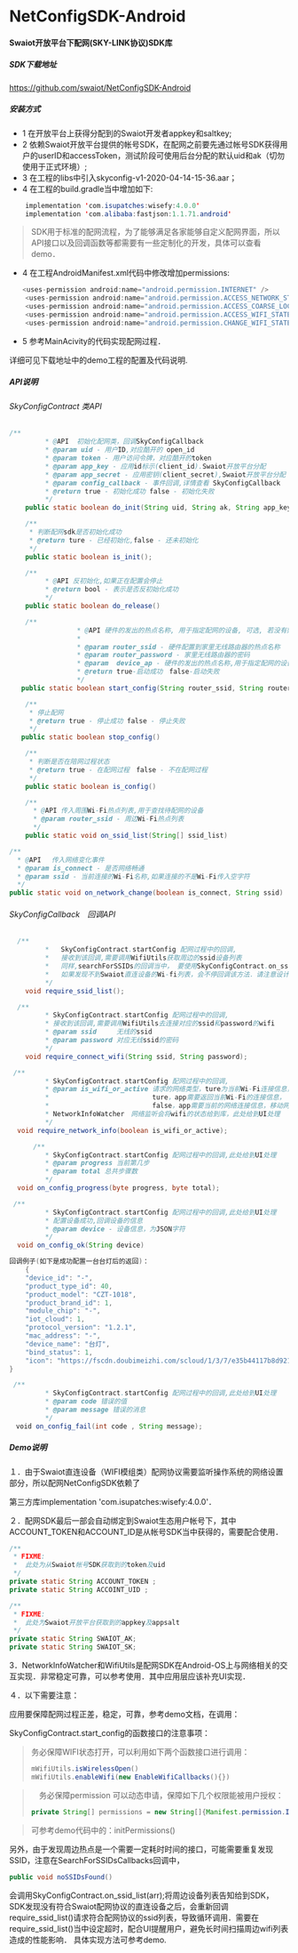 # NetConfigSDK-Android

#### Swaiot开放平台下配网(SKY-LINK协议)SDK库

##### SDK下载地址

https://github.com/swaiot/NetConfigSDK-Android

##### 安装方式

- 1 在开放平台上获得分配到的Swaiot开发者appkey和saltkey;
- 2 依赖Swaiot开放平台提供的帐号SDK，在配网之前要先通过帐号SDK获得用户的userID和accessToken，测试阶段可使用后台分配的默认uid和ak（切勿使用于正式环境）;
- 3 在工程的libs中引入skyconfig-v1-2020-04-14-15-36.aar；
- 4 在工程的build.gradle当中增加如下:

~~~ java
    implementation 'com.isupatches:wisefy:4.0.0'
    implementation 'com.alibaba:fastjson:1.1.71.android'
~~~

> SDK用于标准的配网流程，为了能够满足各家能够自定义配网界面，所以API接口以及回调函数等都需要有一些定制化的开发，具体可以查看demo．

- 4 在工程AndroidManifest.xml代码中修改增加permissions:

~~~ java
　　<uses-permission android:name="android.permission.INTERNET" />
    <uses-permission android:name="android.permission.ACCESS_NETWORK_STATE" />
    <uses-permission android:name="android.permission.ACCESS_COARSE_LOCATION" />
    <uses-permission android:name="android.permission.ACCESS_WIFI_STATE" />
    <uses-permission android:name="android.permission.CHANGE_WIFI_STATE" />
~~~

- 5 参考MainAcivity的代码实现配网过程．

详细可见下载地址中的demo工程的配置及代码说明.

##### API说明

###### SkyConfigContract 类API

~~~ java
/**
         * @API  初始化配网类，回调SkyConfigCallback
         * @param uid - 用户ID,对应酷开的 open_id
         * @param token - 用户访问令牌，对应酷开的token
         * @param app_key - 应用id标示(client_id).Swaiot开放平台分配
         * @param app_secret - 应用密钥(client_secret),Swaiot开放平台分配
         * @param config_callback - 事件回调,详情查看 SkyConfigCallback
         * @return true - 初始化成功 false - 初始化失败
         */
    public static boolean do_init(String uid, String ak, String app_key, String app_secret, SkyConfigCallback config_callback);
~~~

~~~ java
	/**
     * 判断配网sdk是否初始化成功
     * @return ture - 已经初始化,false - 还未初始化
     */
    public static boolean is_init();
~~~

~~~ java
	/**
         * @API 反初始化,如果正在配置会停止
         * @return bool - 表示是否反初始化成功
         */
	public static boolean do_release()
~~~

~~~ java
	/**
                 * @API 硬件的发出的热点名称, 用于指定配网的设备, 可选, 若没有则自动配置符合条件的设备
                 *
                 * @param router_ssid - 硬件配置到家里无线路由器的热点名称
                 * @param router_password - 家里无线路由器的密码
                 * @param  device_ap - 硬件的发出的热点名称,用于指定配网的设备,可选,若没有则自动配置符合条件的设备(wifi列表的第一个)
                 * @return true-启动成功　false-启动失败
                 */
   public static boolean start_config(String router_ssid, String router_password, String device_ap)
~~~

~~~ java
	/**
     * 停止配网
     * @return true - 停止成功 false - 停止失败
     */
   public static boolean stop_config() 
~~~

~~~ java
	/**
     * 判断是否在陪网过程状态
     * @return true - 在配网过程　false - 不在配网过程
     */
    public static boolean is_config() 
~~~

~~~ java
	/**
      * @API 传入周围Wi-Fi热点列表,用于查找待配网的设备
      * @param router_ssid - 周边Wi-Fi热点列表
      */
    public static void on_ssid_list(String[] ssid_list) 
~~~

~~~ java
/**
  * @API 　传入网络变化事件
  * @param is_connect - 是否网络畅通
  * @param ssid - 当前连接的Wi-Fi名称,如果连接的不是Wi-Fi传入空字符
  */
public static void on_network_change(boolean is_connect, String ssid) 
~~~


###### SkyConfigCallback　回调API

~~~ java
  /**
         *   SkyConfigContract.startConfig 配网过程中的回调,
         *   接收到该回调,需要调用WifiUtils获取周边的ssid设备列表
         *   同样,searchForSSIDs的回调当中， 要使用SkyConfigContract.on_ssid_list(arr);回传给到库
         *   如果发现不到Swaiot直连设备的Wi-fi列表，会不停回调该方法．请注意设计timeout．
         */
	void require_ssid_list();
~~~

~~~ java
  /**
         * SkyConfigContract.startConfig 配网过程中的回调,
         * 接收到该回调,需要调用WifiUtils去连接对应的ssid和password的wifi
         * @param ssid     无线的ssid
         * @param password 对应无线ssid的密码
         */
 	void require_connect_wifi(String ssid, String password);
~~~

~~~ java
 /**
         * SkyConfigContract.startConfig 配网过程中的回调,
         * @param is_wifi_or_active 请求的网络类型，ture为当前Wi-Fi连接信息，false当前主要的网络连接信息
         *                          ture，app需要返回当前Wi-Fi的连接信息，
         *                          false，app需要当前的网络连接信息，移动网络或Wi-Fi网络都可以
         * NetworkInfoWatcher　网络监听会将wifi的状态给到库，此处给到UI处理
         */
  void require_network_info(boolean is_wifi_or_active);
~~~

~~~ java
      /**
         * SkyConfigContract.startConfig 配网过程中的回调,此处给到UI处理
         * @param progress 当前第几步
         * @param total 总共步骤数
         */
  void on_config_progress(byte progress, byte total);
~~~

~~~ java
 /**
         * SkyConfigContract.startConfig 配网过程中的回调,此处给到UI处理
         * 配置设备成功,回调设备的信息
         * @param device - 设备信息，为JSON字符
         */
  void on_config_ok(String device)

回调例子(如下是成功配置一台台灯后的返回)：
	{
	"device_id": "-",
	"product_type_id": 40,
	"product_model": "CZT-1018",
	"product_brand_id": 1,
	"module_chip": "-",
	"iot_cloud": 1,
	"protocol_version": "1.2.1",
	"mac_address": "-",
	"device_name": "台灯",
	"bind_status": 1,
	"icon": "https://fscdn.doubimeizhi.com/scloud/1/3/7/e35b44117b8d92161816dcb3f1a37"
}
~~~

~~~ java
 /**
         * SkyConfigContract.startConfig 配网过程中的回调,此处给到UI处理
         * @param code 错误的值
         * @param message 错误的消息
         */
　void on_config_fail(int code , String message);
~~~

##### Demo说明

１．由于Swaiot直连设备（WIFI模组类）配网协议需要监听操作系统的网络设置部分，所以配网NetConfigSDK依赖了

第三方库implementation 'com.isupatches:wisefy:4.0.0'．

２．配网SDK最后一部会自动绑定到Swaiot生态用户帐号下，其中ACCOUNT_TOKEN和ACCOUNT_ID是从帐号SDK当中获得的，需要配合使用．

```java
/**
 * FIXME:
 *  此处为从Swaiot帐号SDK获取到的token及uid
 */
private static String ACCOUNT_TOKEN ;
private static String ACCOINT_UID ;

/**
 * FIXME:
 *  此处为Swaiot开放平台获取到的appkey及appsalt
 */
private static String SWAIOT_AK;
private static String SWAIOT_SK;
```

3．NetworkInfoWatcher和WifiUtils是配网SDK在Android-OS上与网络相关的交互实现．非常稳定可靠，可以参考使用．其中应用层应该补充UI实现．

４．以下需要注意：

应用要保障配网过程正差，稳定，可靠，参考demo文档，在调用：

SkyConfigContract.start_config的函数接口的注意事项：

> 务必保障WIFI状态打开，可以利用如下两个函数接口进行调用：
>
> ```java
> mWifiUtils.isWirelessOpen()
> mWifiUtils.enableWifi(new EnableWifiCallbacks(){})
> ```

>　务必保障permission 可以动态申请，保障如下几个权限能被用户授权：
>
>```java
>private String[] permissions = new String[]{Manifest.permission.INTERNET,Manifest.permission.ACCESS_NETWORK_STATE, Manifest.permission.ACCESS_COARSE_LOCATION, Manifest.permission.ACCESS_WIFI_STATE,Manifest.permission.CHANGE_WIFI_STATE};
>```

> 可参考demo代码中的：initPermissions() 　

另外，由于发现周边热点是一个需要一定耗时时间的接口，可能需要重复发现SSID，注意在SearchForSSIDsCallbacks回调中，

~~~ java
public void noSSIDsFound()
~~~

会调用SkyConfigContract.on_ssid_list(arr);将周边设备列表告知给到SDK，SDK发现没有符合Swaiot配网协议的直连设备之后，会重新回调require_ssid_list()请求符合配网协议的ssid列表，导致循环调用．需要在require_ssid_list()当中设定超时，配合UI提醒用户，避免长时间扫描周边wifi列表造成的性能影响．
具体实现方法可参考demo.